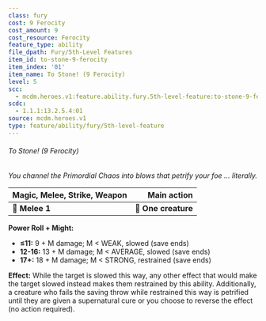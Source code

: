 ```yaml
---
class: fury
cost: 9 Ferocity
cost_amount: 9
cost_resource: Ferocity
feature_type: ability
file_dpath: Fury/5th-Level Features
item_id: to-stone-9-ferocity
item_index: '01'
item_name: To Stone! (9 Ferocity)
level: 5
scc:
  - mcdm.heroes.v1:feature.ability.fury.5th-level-feature:to-stone-9-ferocity
scdc:
  - 1.1.1:13.2.5.4:01
source: mcdm.heroes.v1
type: feature/ability/fury/5th-level-feature
---
```


###### To Stone! (9 Ferocity)

*You channel the Primordial Chaos into blows that petrify your foe … literally.*

| **Magic, Melee, Strike, Weapon** |     **Main action** |
| -------------------------------- | ------------------: |
| **📏 Melee 1**                   | **🎯 One creature** |

**Power Roll + Might:**

- **≤11:** 9 + M damage; M < WEAK, slowed (save ends)
- **12-16:** 13 + M damage; M < AVERAGE, slowed (save ends)
- **17+:** 18 + M damage; M < STRONG, restrained (save ends)

**Effect:** While the target is slowed this way, any other effect that would make the target slowed instead makes them restrained by this ability. Additionally, a creature who fails the saving throw while restrained this way is petrified until they are given a supernatural cure or you choose to reverse the effect (no action required).
